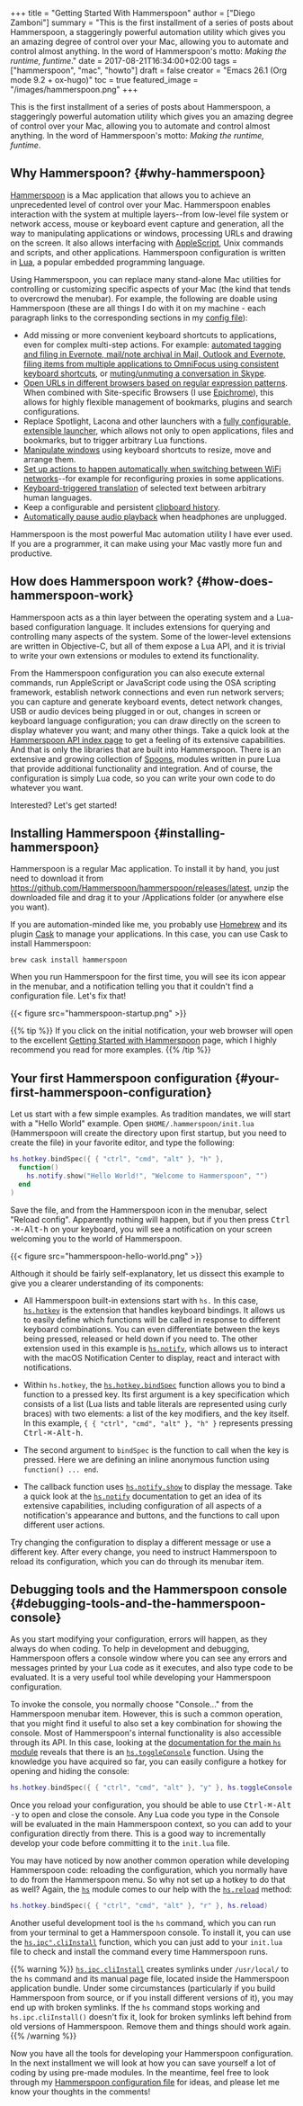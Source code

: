 +++
title = "Getting Started With Hammerspoon"
author = ["Diego Zamboni"]
summary = "This is the first installment of a series of posts about Hammerspoon, a staggeringly powerful automation utility which gives you an amazing degree of control over your Mac, allowing you to automate and control almost anything. In the word of Hammerspoon's motto: _Making the runtime, funtime_."
date = 2017-08-21T16:34:00+02:00
tags = ["hammerspoon", "mac", "howto"]
draft = false
creator = "Emacs 26.1 (Org mode 9.2 + ox-hugo)"
toc = true
featured_image = "/images/hammerspoon.png"
+++

This is the first installment of a series of posts about Hammerspoon, a staggeringly powerful automation utility which gives you an amazing degree of control over your Mac, allowing you to automate and control almost anything. In the word of Hammerspoon's motto: _Making the runtime, funtime_.


## Why Hammerspoon? {#why-hammerspoon}

[Hammerspoon](http://www.hammerspoon.org/) is a Mac application that allows you to achieve an unprecedented level of control over your Mac.  Hammerspoon enables interaction with the system at multiple layers--from low-level file system or network access, mouse or keyboard event capture and generation, all the way to manipulating applications or windows, processing URLs and drawing on the screen. It also allows interfacing with [AppleScript](https://www.macosxautomation.com/applescript/), Unix commands and scripts, and other applications. Hammerspoon configuration is written in [Lua](https://www.lua.org/about.html), a popular embedded programming language.

Using Hammerspoon, you can replace many stand-alone Mac utilities for controlling or customizing specific aspects of your Mac (the kind that tends to overcrowd the menubar). For example, the following are doable using Hammerspoon (these are all things I do with it on my machine - each paragraph links to the corresponding sections in my [config file](/post/my-hammerspoon-configuration-with-commentary/)):

-   Add missing or more convenient keyboard shortcuts to applications, even for complex multi-step actions. For example: [automated tagging and filing in Evernote, mail/note archival in Mail, Outlook and Evernote, filing items from multiple applications to OmniFocus using consistent keyboard shortcuts](/post/my-hammerspoon-configuration-with-commentary/#organization-and-productivity), or [muting/unmuting a conversation in Skype](/post/my-hammerspoon-configuration-with-commentary/#other-applications).
-   [Open URLs in different browsers based on regular expression patterns](/post/my-hammerspoon-configuration-with-commentary/#url-dispatching-to-site-specific-browsers).  When combined with Site-specific Browsers (I use [Epichrome](https://github.com/dmarmor/epichrome)), this allows for highly flexible management of bookmarks, plugins and search configurations.
-   Replace Spotlight, Lacona and other launchers with a [fully configurable, extensible launcher](/post/my-hammerspoon-configuration-with-commentary/#seal), which allows not only to open applications, files and bookmarks, but to trigger arbitrary Lua functions.
-   [Manipulate windows](/post/my-hammerspoon-configuration-with-commentary/#window-and-screen-manipulation) using keyboard shortcuts to resize, move and arrange them.
-   [Set up actions to happen automatically when switching between WiFi networks](/post/my-hammerspoon-configuration-with-commentary/#network-transitions)--for example for reconfiguring proxies in some applications.
-   [Keyboard-triggered translation](/post/my-hammerspoon-configuration-with-commentary/#pop-up-translation) of selected text between arbitrary human languages.
-   Keep a configurable and persistent [clipboard history](/post/my-hammerspoon-configuration-with-commentary/#organization-and-productivity).
-   [Automatically pause audio playback](/post/my-hammerspoon-configuration-with-commentary/#other-applications) when headphones are unplugged.

Hammerspoon is the most powerful Mac automation utility I have ever used. If you are a programmer, it can make using your Mac vastly more fun and productive.


## How does Hammerspoon work? {#how-does-hammerspoon-work}

Hammerspoon acts as a thin layer between the operating system and a Lua-based configuration language. It includes extensions for querying and controlling many aspects of the system. Some of the lower-level extensions are written in Objective-C, but all of them expose a Lua API, and it is trivial to write your own extensions or modules to extend its functionality.

From the Hammerspoon configuration you can also execute external commands, run AppleScript or JavaScript code using the OSA scripting framework, establish network connections and even run network servers; you can capture and generate keyboard events, detect network changes, USB or audio devices being plugged in or out, changes in screen or keyboard language configuration; you can draw directly on the screen to display whatever you want; and many other things. Take a quick look at the [Hammerspoon API index page](http://www.hammerspoon.org/docs/index.html) to get a feeling of its extensive capabilities. And that is only the libraries that are built into Hammerspoon. There is an extensive and growing collection of [Spoons](http://www.hammerspoon.org/Spoons/), modules written in pure Lua that provide additional functionality and integration. And of course, the configuration is simply Lua code, so you can write your own code to do whatever you want.

Interested? Let's get started!


## Installing Hammerspoon {#installing-hammerspoon}

Hammerspoon is a regular Mac application. To install it by hand, you just need to download it from <https://github.com/Hammerspoon/hammerspoon/releases/latest>, unzip the downloaded file and drag it to your /Applications folder (or anywhere else you want).

If you are automation-minded like me, you probably use [Homebrew](https://brew.sh/) and its plugin [Cask](https://caskroom.github.io/) to manage your applications. In this case, you can use Cask to install Hammerspoon:

```shell
brew cask install hammerspoon
```

When you run Hammerspoon for the first time, you will see its icon appear in the menubar, and a notification telling you that it couldn't find a configuration file. Let's fix that!

{{< figure src="hammerspoon-startup.png" >}}

{{% tip %}}
 If you click on the initial notification, your web browser will open to the excellent [Getting Started with Hammerspoon](http://www.hammerspoon.org/go/) page, which I highly recommend you read for more examples.
{{% /tip %}}


## Your first Hammerspoon configuration {#your-first-hammerspoon-configuration}

Let us start with a few simple examples. As tradition mandates, we will start with a "Hello World" example. Open `$HOME/.hammerspoon/init.lua` (Hammerspoon will create the directory upon first startup, but you need to create the file) in your favorite editor, and type the following:

```lua
hs.hotkey.bindSpec({ { "ctrl", "cmd", "alt" }, "h" },
  function()
    hs.notify.show("Hello World!", "Welcome to Hammerspoon", "")
  end
)
```

Save the file, and from the Hammerspoon icon in the menubar, select "Reload config". Apparently nothing will happen, but if you then press <kbd>Ctrl​-​⌘​-​Alt​-​h</kbd> on your keyboard, you will see a notification on your screen welcoming you to the world of Hammerspoon.

{{< figure src="hammerspoon-hello-world.png" >}}

Although it should be fairly self-explanatory, let us dissect this example to give you a clearer understanding of its components:

-   All Hammerspoon built-in extensions start with `hs.` In this case, [`hs.hotkey`](http://www.hammerspoon.org/docs/hs.hotkey) is the extension that handles keyboard bindings. It allows us to easily define which functions will be called in response to different keyboard combinations. You can even differentiate between the keys being pressed, released or held down if you need to. The other extension used in this example is [`hs.notify`](http://www.hammerspoon.org/docs/hs.notify), which allows us to interact with the macOS Notification Center to display, react and interact with notifications.

-   Within `hs.hotkey`, the [`hs.hotkey.bindSpec`](http://www.hammerspoon.org/docs/hs.hotkey#bindSpec) function allows you to bind a function to a pressed key. Its first argument is a key specification which consists of a list (Lua lists and table literals are represented using curly braces) with two elements: a list of the key modifiers, and the key itself. In this example, `{ { "ctrl", "cmd", "alt" }, "h" }` represents pressing <kbd>Ctrl​-​⌘​-​Alt​-​h</kbd>.

-   The second argument to `bindSpec` is the function to call when the key is pressed. Here we are defining an inline anonymous function using `function() ... end`.

-   The callback function uses [`hs.notify.show`](http://www.hammerspoon.org/docs/hs.notify#show) to display the message. Take a quick look at the [`hs.notify`](http://www.hammerspoon.org/docs/hs.notify) documentation to get an idea of its extensive capabilities, including configuration of all aspects of a notification's appearance and buttons, and the functions to call upon different user actions.

Try changing the configuration to display a different message or use a different key. After every change, you need to instruct Hammerspoon to reload its configuration, which you can do through its menubar item.


## Debugging tools and the Hammerspoon console {#debugging-tools-and-the-hammerspoon-console}

As you start modifying your configuration, errors will happen, as they always do when coding. To help in development and debugging, Hammerspoon offers a console window where you can see any errors and messages printed by your Lua code as it executes, and also type code to be evaluated. It is a very useful tool while developing your Hammerspoon configuration.

To invoke the console, you normally choose "Console..." from the Hammerspoon menubar item. However, this is such a common operation, that you might find it useful to also set a key combination for showing the console. Most of Hammerspoon's internal functionality is also accessible through its API. In this case, looking at the [documentation for the main `hs` module](http://www.hammerspoon.org/docs/hs) reveals that there is an [`hs.toggleConsole`](http://www.hammerspoon.org/docs/hs#toggleConsole) function. Using the knowledge you have acquired so far, you can easily configure a hotkey for opening and hiding the console:

```lua
hs.hotkey.bindSpec({ { "ctrl", "cmd", "alt" }, "y" }, hs.toggleConsole)
```

Once you reload your configuration, you should be able to use <kbd>Ctrl​-​⌘​-​Alt​-​y</kbd> to open and close the console. Any Lua code you type in the Console will be evaluated in the main Hammerspoon context, so you can add to your configuration directly from there. This is a good way to incrementally develop your code before committing it to the `init.lua` file.

You may have noticed by now another common operation while developing Hammerspoon code: reloading the configuration, which you normally have to do from the Hammerspoon menu. So why not set up a hotkey to do that as well? Again, the [`hs`](http://www.hammerspoon.org/docs/hs) module comes to our help with the [`hs.reload`](http://www.hammerspoon.org/docs/hs#reload) method:

```lua
hs.hotkey.bindSpec({ { "ctrl", "cmd", "alt" }, "r" }, hs.reload)
```

Another useful development tool is the `hs` command, which you can run from your terminal to get a Hammerspoon console. To install it, you can use the [`hs.ipc".cliInstall`](http://www.hammerspoon.org/docs/hs.ipc"#cliInstall) function, which you can just add to your `init.lua` file to check and install the command every time Hammerspoon runs.

{{% warning %}}
 [`hs.ipc.cliInstall`](http://www.hammerspoon.org/docs/hs.ipc#cliInstall) creates symlinks under `/usr/local/` to the `hs` command and its manual page file, located inside the Hammerspoon application bundle. Under some circumstances (particularly if you build Hammerspoon from source, or if you install different versions of it), you may end up with broken symlinks. If the `hs` command stops working and `hs.ipc.cliInstall()` doesn't fix it, look for broken symlinks left behind from old versions of Hammerspoon.  Remove them and things should work again.
{{% /warning %}}

Now you have all the tools for developing your Hammerspoon configuration. In the next installment we will look at how you can save yourself a lot of coding by using pre-made modules. In the meantime, feel free to look through my [Hammerspoon configuration file](/post/my-hammerspoon-configuration-with-commentary/) for ideas, and please let me know your thoughts in the comments!
